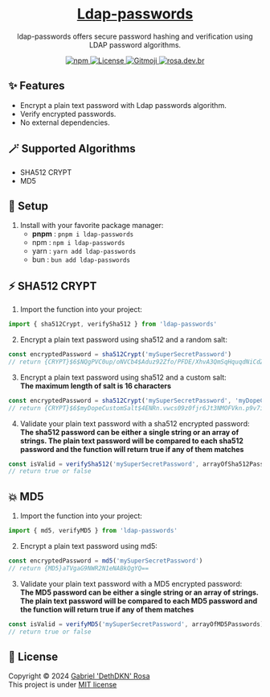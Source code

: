 <a href="http://ldap-passwords.com/">
<h1 align="center">Ldap-passwords</h1>
</a>
<p align="center">ldap-passwords offers secure password hashing and verification using LDAP password algorithms.</p>
<p align="center">
   <a href="https://www.npmjs.com/package/ldap-passwords">
      <img src="https://img.shields.io/npm/dt/ldap-passwords?color=%23c12127&label=downloads&logo=npm" alt="npm"/>
   </a>
   <a href="https://github.com/dethdkn/ldap-passwords/blob/main/LICENSE">
      <img src="https://img.shields.io/github/license/dethdkn/ldap-sha512?color=%233da639&logo=open%20source%20initiative" alt="License"/>
  </a>
   <a href="https://gitmoji.dev">
      <img src="https://img.shields.io/badge/gitmoji-%20😜%20😍-FFDD67" alt="Gitmoji"/>
   </a>
   <a href="https://rosa.dev.br">
      <img src="https://img.shields.io/badge/check me!-👻-F28AA9" alt="rosa.dev.br"/>
   </a>
</p>

## ✨ Features

- Encrypt a plain text password with Ldap passwords algorithm.
- Verify encrypted passwords.
- No external dependencies.

## 🪄 Supported Algorithms

- SHA512 CRYPT
- MD5

## 🚀 Setup

1. Install with your favorite package manager:
   - **pnpm** : `pnpm i ldap-passwords`
   - npm : `npm i ldap-passwords`
   - yarn : `yarn add ldap-passwords`
   - bun : `bun add ldap-passwords`

## ⚡️ SHA512 CRYPT

1. Import the function into your project:
```ts
import { sha512Crypt, verifySha512 } from 'ldap-passwords'
```

2. Encrypt a plain text password using sha512 and a random salt:
```ts
const encryptedPassword = sha512Crypt('mySuperSecretPassword')
// return {CRYPT}$6$NQgPVC0up/oNVCb4$Aduz92Zfo/PFDE/XhvA3QmSqHquqdNiCdZvc9N5/UTpEUepMdd/6Mq/TeoM07wvyxHpg8ELGVzTWZt2e7Z9LY/
```

3. Encrypt a plain text password using sha512 and a custom salt:\
**The maximum length of salt is 16 characters**
```ts
const encryptedPassword = sha512Crypt('mySuperSecretPassword', 'myDopeCustomSalt')
// return {CRYPT}$6$myDopeCustomSalt$4ENRn.vwcs09z0fjr6Jt3NMOFVkn.p9v7ilDcK/CwRnQm48Y5HawkiGivh4gBTLwSY4SQNfCAe05E1nCTpZ0u.
```

4. Validate your plain text password with a sha512 encrypted password:\
**The sha512 password can be either a single string or an array of strings. The plain text password will be compared to each sha512 password and the function will return true if any of them matches**
```ts
const isValid = verifySha512('mySuperSecretPassword', arrayOfSha512Passwords)
// return true or false
```

## 💥 MD5

1. Import the function into your project:
```ts
import { md5, verifyMD5 } from 'ldap-passwords'
```

2. Encrypt a plain text password using md5:
```ts
const encryptedPassword = md5('mySuperSecretPassword')
// return {MD5}aTVgaG9NWR2N1eNABkQgYQ==
```

3. Validate your plain text password with a MD5 encrypted password:\
**The MD5 password can be either a single string or an array of strings. The plain text password will be compared to each MD5 password and the function will return true if any of them matches**
```ts
const isValid = verifyMD5('mySuperSecretPassword', arrayOfMD5Passwords)
// return true or false
```

## 📝 License

Copyright © 2024 [Gabriel 'DethDKN' Rosa](https://github.com/dethdkn)\
This project is under [MIT license](https://github.com/dethdkn/ldap-sha512/blob/main/LICENSE)
